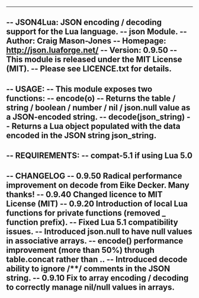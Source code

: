 -----------------------------------------------------------------------------
-- JSON4Lua: JSON encoding / decoding support for the Lua language.
-- json Module.
-- Author: Craig Mason-Jones
-- Homepage: http://json.luaforge.net/
-- Version: 0.9.50
-- This module is released under the MIT License (MIT).
-- Please see LICENCE.txt for details.
--
-- USAGE:
-- This module exposes two functions:
--   encode(o)
--     Returns the table / string / boolean / number / nil / json.null value as a JSON-encoded string.
--   decode(json_string)
--     Returns a Lua object populated with the data encoded in the JSON string json_string.
--
-- REQUIREMENTS:
--   compat-5.1 if using Lua 5.0
--
-- CHANGELOG
--	 0.9.50 Radical performance improvement on decode from Eike Decker. Many thanks!
--	 0.9.40 Changed licence to MIT License (MIT)
--   0.9.20 Introduction of local Lua functions for private functions (removed _ function prefix). 
--          Fixed Lua 5.1 compatibility issues.
--   		Introduced json.null to have null values in associative arrays.
--          encode() performance improvement (more than 50%) through table.concat rather than ..
--          Introduced decode ability to ignore /**/ comments in the JSON string.
--   0.9.10 Fix to array encoding / decoding to correctly manage nil/null values in arrays.
-----------------------------------------------------------------------------